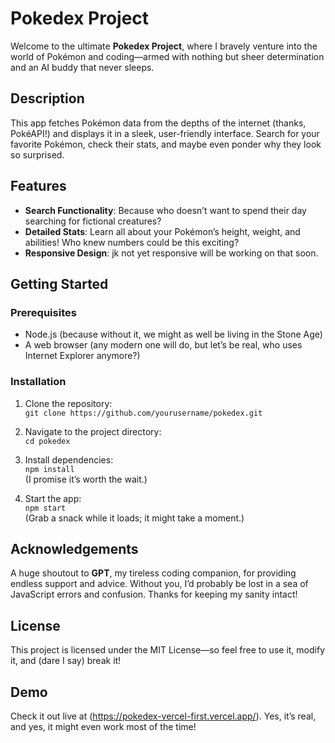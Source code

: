 # Pokedex Project

Welcome to the ultimate **Pokedex Project**, where I bravely venture into the world of Pokémon and coding—armed with nothing but sheer determination and an AI buddy that never sleeps. 

## Description

This app fetches Pokémon data from the depths of the internet (thanks, PokéAPI!) and displays it in a sleek, user-friendly interface. Search for your favorite Pokémon, check their stats, and maybe even ponder why they look so surprised.

## Features

- **Search Functionality**: Because who doesn’t want to spend their day searching for fictional creatures?
- **Detailed Stats**: Learn all about your Pokémon’s height, weight, and abilities! Who knew numbers could be this exciting?
- **Responsive Design**: jk not yet responsive will be working on that soon.

## Getting Started

### Prerequisites

- Node.js (because without it, we might as well be living in the Stone Age)
- A web browser (any modern one will do, but let’s be real, who uses Internet Explorer anymore?)

### Installation

1. Clone the repository:  
   `git clone https://github.com/yourusername/pokedex.git`
   
2. Navigate to the project directory:  
   `cd pokedex`
   
3. Install dependencies:  
   `npm install`  
   (I promise it’s worth the wait.)

4. Start the app:  
   `npm start`  
   (Grab a snack while it loads; it might take a moment.)

## Acknowledgements

A huge shoutout to **GPT**, my tireless coding companion, for providing endless support and advice. Without you, I’d probably be lost in a sea of JavaScript errors and confusion. Thanks for keeping my sanity intact!

## License

This project is licensed under the MIT License—so feel free to use it, modify it, and (dare I say) break it!

## Demo

Check it out live at (https://pokedex-vercel-first.vercel.app/). Yes, it’s real, and yes, it might even work most of the time!

